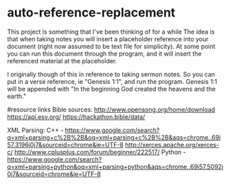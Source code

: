 # auto-reference-replacement
This project is something that I've been thinking of for a while
The idea is that when taking notes you will insert a placeholder reference into your document (right now assumed to be  text file for simplicity).
At some point you can run this document through the program, and it will insert the referenced material at the placeholder.

I originally though of this in reference to taking sermon notes. So you can put in a verse reference, ie "Genesis 1:1", 
and run the program. Genesis 1:1 will be appended with "In the beginning God created the heavens and the earth."

#resource links
  Bible sources:
    http://www.opensong.org/home/download
    https://api.esv.org/
    https://hackathon.bible/data/
    
  XML Parsing:
    C++ - https://www.google.com/search?q=xml+parsing+c%2B%2B&oq=xml+parsing+c%2B%2B&aqs=chrome..69i57.3196j0j7&sourceid=chrome&ie=UTF-8
      http://xerces.apache.org/xerces-c/
      http://www.cplusplus.com/forum/beginner/222517/
    Python - https://www.google.com/search?q=xml+parsing+python&oq=xml+parsing+python&aqs=chrome..69i57.5092j0j7&sourceid=chrome&ie=UTF-8
